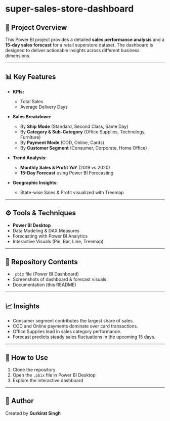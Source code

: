 # super-sales-store-dashboard
## 📌 Project Overview

This Power BI project provides a detailed **sales performance analysis** and a **15-day sales forecast** for a retail superstore dataset. The dashboard is designed to deliver actionable insights across different business dimensions.

---

## 📊 Key Features

* **KPIs:**

  * Total Sales
  * Average Delivery Days

* **Sales Breakdown:**

  * By **Ship Mode** (Standard, Second Class, Same Day)
  * By **Category & Sub-Category** (Office Supplies, Technology, Furniture)
  * By **Payment Mode** (COD, Online, Cards)
  * By **Customer Segment** (Consumer, Corporate, Home Office)

* **Trend Analysis:**

  * **Monthly Sales & Profit YoY** (2019 vs 2020)
  * **15-Day Forecast** using Power BI Forecasting

* **Geographic Insights:**

  * State-wise Sales & Profit visualized with Treemap

---

## ⚙️ Tools & Techniques

* **Power BI Desktop**
* Data Modeling & DAX Measures
* Forecasting with Power BI Analytics
* Interactive Visuals (Pie, Bar, Line, Treemap)

---

## 📂 Repository Contents

* `.pbix` file (Power BI Dashboard)
* Screenshots of dashboard & forecast visuals
* Documentation (this README)

---

## 📈 Insights

* Consumer segment contributes the largest share of sales.
* COD and Online payments dominate over card transactions.
* Office Supplies lead in sales category performance.
* Forecast predicts steady sales fluctuations in the upcoming 15 days.

---

## 📌 How to Use

1. Clone the repository
2. Open the `.pbix` file in Power BI Desktop
3. Explore the interactive dashboard

---

## 🙌 Author

Created by **Gurkirat Singh**

